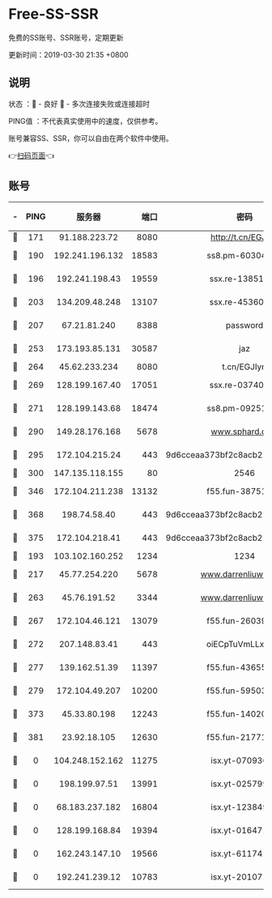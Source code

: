# Free-SS-SSR

免费的SS账号、SSR账号，定期更新

更新时间：2019-03-30 21:35 +0800

## 说明

状态     ：🙂 - 良好 🙁 - 多次连接失败或连接超时

PING值   ：不代表真实使用中的速度，仅供参考。

账号兼容SS、SSR，你可以自由在两个软件中使用。

👉[扫码页面](https://liesauer.github.io/Free-SS-SSR/)👈

## 账号

|-|PING|服务器|端口|密码|加密方式|区域|
|:----:|:----:|:-----:|-----:|:----:|:----:|:----:|
|🙂|171|91.188.223.72|8080|http://t.cn/EGJIyrl|rc4-md5|RU|
|🙂|190|192.241.196.132|18583|ss8.pm-60304703|aes-256-cfb|US|
|🙂|196|192.241.198.43|19559|ssx.re-13851105|aes-256-cfb|US|
|🙂|203|134.209.48.248|13107|ssx.re-45360921|aes-256-cfb|US|
|🙂|207|67.21.81.240|8388|password|aes-256-cfb|US|
|🙂|253|173.193.85.131|30587|jaz|aes-256-cfb|US|
|🙂|264|45.62.233.234|8080|t.cn/EGJIyrl|rc4-md5|CA|
|🙂|269|128.199.167.40|17051|ssx.re-03740989|aes-256-cfb|SG|
|🙂|271|128.199.143.68|18474|ss8.pm-09251863|aes-256-cfb|SG|
|🙂|290|149.28.176.168|5678|www.sphard.com|aes-256-cfb|AU|
|🙂|295|172.104.215.24|443|9d6cceaa373bf2c8acb22e60b6a58be6|aes-256-cfb|US|
|🙂|300|147.135.118.155|80|2546|chacha20|US|
|🙂|346|172.104.211.238|13132|f55.fun-38751809|aes-256-cfb|US|
|🙂|368|198.74.58.40|443|9d6cceaa373bf2c8acb22e60b6a58be6|aes-256-cfb|US|
|🙂|375|172.104.218.41|443|9d6cceaa373bf2c8acb22e60b6a58be6|aes-256-cfb|US|
|🙂|193|103.102.160.252|1234|1234|rc4-md5|JP|
|🙂|217|45.77.254.220|5678|www.darrenliuwei.com|aes-256-cfb|SG|
|🙂|263|45.76.191.52|3344|www.darrenliuwei.com|aes-256-cfb|JP|
|🙂|267|172.104.46.121|13079|f55.fun-26039696|aes-256-cfb|SG|
|🙂|272|207.148.83.41|443|oiECpTuVmLLxk4Ts|aes-256-cfb|AU|
|🙂|277|139.162.51.39|11397|f55.fun-43655311|aes-256-cfb|SG|
|🙂|279|172.104.49.207|10200|f55.fun-59503435|aes-256-cfb|SG|
|🙂|373|45.33.80.198|12243|f55.fun-14020939|aes-256-cfb|US|
|🙂|381|23.92.18.105|12630|f55.fun-21771517|aes-256-cfb|US|
|🙁|0|104.248.152.162|11275|isx.yt-07093642|aes-256-cfb|SG|
|🙁|0|198.199.97.51|13991|isx.yt-02579983|aes-256-cfb|US|
|🙁|0|68.183.237.182|16804|isx.yt-12384975|aes-256-cfb|SG|
|🙁|0|128.199.168.84|19394|isx.yt-01647188|aes-256-cfb|SG|
|🙁|0|162.243.147.10|19566|isx.yt-61174147|aes-256-cfb|US|
|🙁|0|192.241.239.12|10783|isx.yt-20107100|aes-256-cfb|US|
